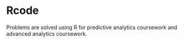 # Rcode
Problems are solved using R for predictive analytics coursework and advanced analytics coursework.
